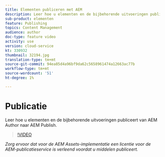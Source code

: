 ```yaml
---
title: Elementen publiceren met AEM
description: Leer hoe u elementen en de bijbehorende uitvoeringen publiceert van AEM Author naar AEM Publish.
sub-product: elementen
feature: Publishing
topics: Content Management
audience: author
doc-type: feature video
activity: use
version: cloud-service
kt: 330932
thumbnail: 32194.jpg
translation-type: tm+mt
source-git-commit: 94ea85d4a96bf9da62c5658961474a12663ac77b
workflow-type: tm+mt
source-wordcount: '51'
ht-degree: 1%

---
```



# Publicatie

Leer hoe u elementen en de bijbehorende uitvoeringen publiceert van AEM Author naar AEM Publish.

>[!VIDEO](https://video.tv.adobe.com/v/330932/?quality=12&learn=on&hidetitle=true)

_Zorg ervoor dat voor de AEM Assets-implementatie een licentie voor de AEM-publicatieservice is verleend voordat u middelen publiceert._